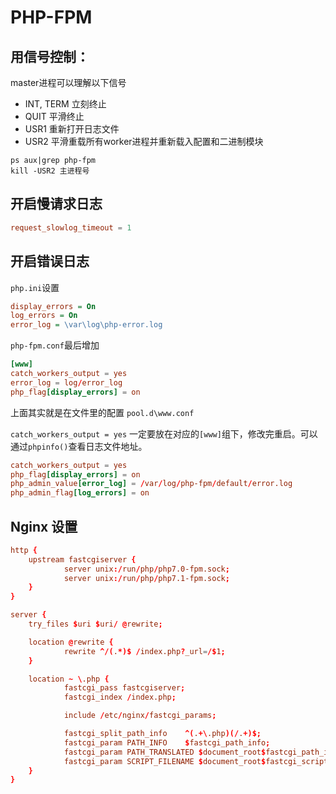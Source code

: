 # PHP-FPM

## 用信号控制：

master进程可以理解以下信号

- INT, TERM 立刻终止
- QUIT 平滑终止
- USR1 重新打开日志文件
- USR2 平滑重载所有worker进程并重新载入配置和二进制模块

```shell
ps aux|grep php-fpm
kill -USR2 主进程号
```

## 开启慢请求日志

```conf
request_slowlog_timeout = 1
```

## 开启错误日志

`php.ini`设置
```ini
display_errors = On
log_errors = On
error_log = \var\log\php-error.log
```

`php-fpm.conf`最后增加
```conf
[www]
catch_workers_output = yes
error_log = log/error_log
php_flag[display_errors] = on
```

上面其实就是在文件里的配置
`pool.d\www.conf`

`catch_workers_output = yes` 一定要放在对应的`[www]`组下，修改完重启。可以通过`phpinfo()`查看日志文件地址。
```conf
catch_workers_output = yes
php_flag[display_errors] = on
php_admin_value[error_log] = /var/log/php-fpm/default/error.log
php_admin_flag[log_errors] = on
```

## Nginx 设置

```conf
http {
    upstream fastcgiserver {
            server unix:/run/php/php7.0-fpm.sock;
            server unix:/run/php/php7.1-fpm.sock;
    }
}

server {
    try_files $uri $uri/ @rewrite;

    location @rewrite {
            rewrite ^/(.*)$ /index.php?_url=/$1;
    }

    location ~ \.php {
            fastcgi_pass fastcgiserver;
            fastcgi_index /index.php;

            include /etc/nginx/fastcgi_params;

            fastcgi_split_path_info    ^(.+\.php)(/.+)$;
            fastcgi_param PATH_INFO    $fastcgi_path_info;
            fastcgi_param PATH_TRANSLATED $document_root$fastcgi_path_info;
            fastcgi_param SCRIPT_FILENAME $document_root$fastcgi_script_name;
    }
}
```
